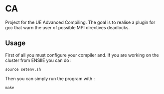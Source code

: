 # CA

Project for the UE Advanced Compiling. The goal is to realise a plugin for gcc that warn the user of possible MPI directives deadlocks.

## Usage 

First of all you must configure your compiler and. If you are working on the cluster from ENSIIE you can do :
```
source setenv.sh
```

Then you can simply run the program with :
```
make 
```


